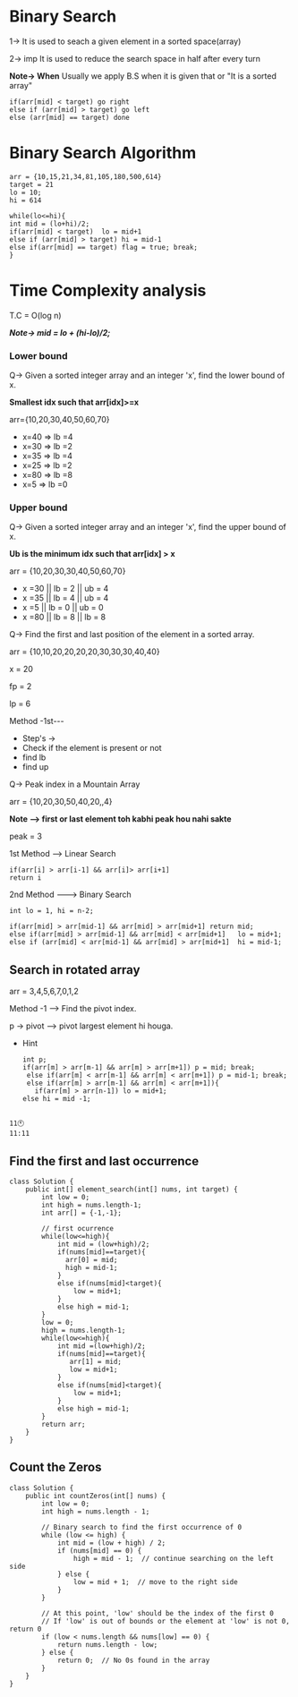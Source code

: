 # Binary Search
1-> It is used to seach a given element in a sorted space(array)

2-> imp
It is used to reduce the search space in half after every turn 


**Note-> When**
Usually we apply B.S when it is given that or "It is a sorted array"


```
if(arr[mid] < target) go right
else if (arr[mid] > target) go left
else (arr[mid] == target) done
```

# Binary Search Algorithm
```
arr = {10,15,21,34,81,105,180,500,614}
target = 21
lo = 10;
hi = 614

while(lo<=hi){
int mid = (lo+hi)/2;
if(arr[mid] < target)  lo = mid+1
else if (arr[mid] > target) hi = mid-1
else if(arr[mid] == target) flag = true; break;
}
```



# Time Complexity analysis
T.C = O(log n)

***Note-> mid = lo + (hi-lo)/2;***


### Lower bound
Q-> Given a sorted integer array and an integer 'x', find the lower bound of x.

**Smallest idx such that arr[idx]>=x**

arr={10,20,30,40,50,60,70}

* x=40 => lb =4
* x=30 => lb =2
* x=35 => lb =4
* x=25 => lb =2
* x=80 => lb =8
* x=5  => lb =0


### Upper bound
Q-> Given a sorted integer array and an integer 'x', find the upper bound of x.

**Ub is the minimum idx such that arr[idx] > x**

arr = {10,20,30,30,40,50,60,70}

* x =30 || lb = 2 || ub = 4
* x =35 || lb = 4 || ub = 4
* x =5  || lb = 0 || ub = 0
* x =80 || lb = 8 || lb = 8


Q-> Find the first and last position of the element in a sorted array.

arr = {10,10,20,20,20,20,30,30,30,40,40}

x = 20

fp = 2

lp = 6 

Method -1st---
* Step's ->
* Check if the element is present or not
* find lb
* find up



Q-> Peak index in a Mountain Array

arr = {10,20,30,50,40,20,,4}

**Note --> first or last element toh kabhi peak hou nahi sakte**

peak = 3

1st Method --> Linear Search
```
if(arr[i] > arr[i-1] && arr[i]> arr[i+1]
return i
```

2nd Method ---> Binary Search
```
int lo = 1, hi = n-2;

if(arr[mid] > arr[mid-1] && arr[mid] > arr[mid+1] return mid;
else if(arr[mid] > arr[mid-1] && arr[mid] < arr[mid+1]   lo = mid+1;
else if (arr[mid] < arr[mid-1] && arr[mid] > arr[mid+1]  hi = mid-1;
```


## Search in rotated array
arr = 3,4,5,6,7,0,1,2

Method -1 --> Find the pivot index.

p -> pivot --> pivot largest element hi houga.

* Hint
  ```
  int p;
  if(arr[m] > arr[m-1] && arr[m] > arr[m+1]) p = mid; break;
   else if(arr[m] < arr[m-1] && arr[m] < arr[m+1]) p = mid-1; break;
   else if(arr[m] > arr[m-1] && arr[m] < arr[m+1]){
     if(arr[m] > arr[n-1]) lo = mid+1;
  else hi = mid -1;
```

11🕚
11:11
```

## Find the first and last occurrence
```
class Solution {
    public int[] element_search(int[] nums, int target) {
        int low = 0;
        int high = nums.length-1;
        int arr[] = {-1,-1};

        // first ocurrence
        while(low<=high){
            int mid = (low+high)/2;
            if(nums[mid]==target){
              arr[0] = mid;
              high = mid-1;
            }
            else if(nums[mid]<target){
                low = mid+1;
            }
            else high = mid-1;
        }
        low = 0;
        high = nums.length-1;
        while(low<=high){
            int mid =(low+high)/2;
            if(nums[mid]==target){
               arr[1] = mid;
               low = mid+1;
            }
            else if(nums[mid]<target){
                low = mid+1;
            }
            else high = mid-1;
        }
        return arr;
    }
}
```

## Count the Zeros
```
class Solution {
    public int countZeros(int[] nums) {
        int low = 0;
        int high = nums.length - 1;

        // Binary search to find the first occurrence of 0
        while (low <= high) {
            int mid = (low + high) / 2;
            if (nums[mid] == 0) {
                high = mid - 1;  // continue searching on the left side
            } else {
                low = mid + 1;  // move to the right side
            }
        }

        // At this point, 'low' should be the index of the first 0
        // If 'low' is out of bounds or the element at 'low' is not 0, return 0
        if (low < nums.length && nums[low] == 0) {
            return nums.length - low;
        } else {
            return 0;  // No 0s found in the array
        }
    }
}
```
  ```
